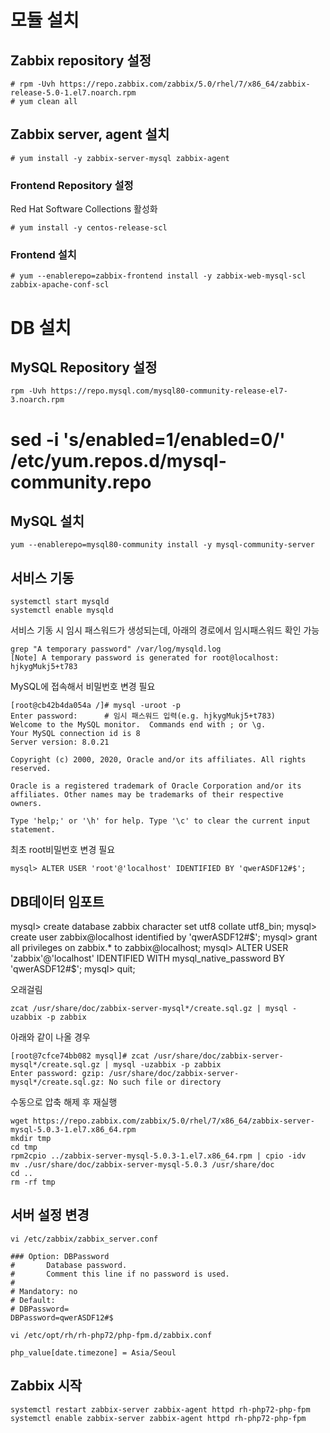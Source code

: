 

# 모듈 설치

## Zabbix repository 설정

    # rpm -Uvh https://repo.zabbix.com/zabbix/5.0/rhel/7/x86_64/zabbix-release-5.0-1.el7.noarch.rpm
    # yum clean all

## Zabbix server, agent 설치
    # yum install -y zabbix-server-mysql zabbix-agent

### Frontend Repository 설정
Red Hat Software Collections 활성화

    # yum install -y centos-release-scl

### Frontend 설치

    # yum --enablerepo=zabbix-frontend install -y zabbix-web-mysql-scl zabbix-apache-conf-scl

# DB 설치

## MySQL Repository 설정

    rpm -Uvh https://repo.mysql.com/mysql80-community-release-el7-3.noarch.rpm
#    sed -i 's/enabled=1/enabled=0/' /etc/yum.repos.d/mysql-community.repo

## MySQL 설치

    yum --enablerepo=mysql80-community install -y mysql-community-server

## 서비스 기동

    systemctl start mysqld
    systemctl enable mysqld


서비스 기동 시 임시 패스워드가 생성되는데,
아래의 경로에서 임시패스워드 확인 가능

    grep "A temporary password" /var/log/mysqld.log
    [Note] A temporary password is generated for root@localhost: hjkygMukj5+t783

MySQL에 접속해서 비밀번호 변경 필요

    [root@cb42b4da054a /]# mysql -uroot -p
    Enter password:      # 임시 패스워드 입력(e.g. hjkygMukj5+t783)
    Welcome to the MySQL monitor.  Commands end with ; or \g.
    Your MySQL connection id is 8
    Server version: 8.0.21

    Copyright (c) 2000, 2020, Oracle and/or its affiliates. All rights reserved.

    Oracle is a registered trademark of Oracle Corporation and/or its
    affiliates. Other names may be trademarks of their respective
    owners.

    Type 'help;' or '\h' for help. Type '\c' to clear the current input statement.

최초 root비밀번호 변경 필요

    mysql> ALTER USER 'root'@'localhost' IDENTIFIED BY 'qwerASDF12#$';






## DB데이터 임포트

mysql> create database zabbix character set utf8 collate utf8_bin;
mysql> create user zabbix@localhost identified by 'qwerASDF12#$';
mysql> grant all privileges on zabbix.* to zabbix@localhost;
mysql> ALTER USER 'zabbix'@'localhost' IDENTIFIED WITH mysql_native_password BY 'qwerASDF12#$';
mysql> quit;

오래걸림

    zcat /usr/share/doc/zabbix-server-mysql*/create.sql.gz | mysql -uzabbix -p zabbix


아래와 같이 나올 경우

    [root@7cfce74bb082 mysql]# zcat /usr/share/doc/zabbix-server-mysql*/create.sql.gz | mysql -uzabbix -p zabbix
    Enter password: gzip: /usr/share/doc/zabbix-server-mysql*/create.sql.gz: No such file or directory

수동으로 압축 해제 후 재실행

    wget https://repo.zabbix.com/zabbix/5.0/rhel/7/x86_64/zabbix-server-mysql-5.0.3-1.el7.x86_64.rpm
    mkdir tmp
    cd tmp
    rpm2cpio ../zabbix-server-mysql-5.0.3-1.el7.x86_64.rpm | cpio -idv
    mv ./usr/share/doc/zabbix-server-mysql-5.0.3 /usr/share/doc
    cd ..
    rm -rf tmp



## 서버 설정 변경

    vi /etc/zabbix/zabbix_server.conf

    ### Option: DBPassword
    #       Database password.
    #       Comment this line if no password is used.
    #
    # Mandatory: no
    # Default:
    # DBPassword=
    DBPassword=qwerASDF12#$

    vi /etc/opt/rh/rh-php72/php-fpm.d/zabbix.conf

    php_value[date.timezone] = Asia/Seoul



## Zabbix 시작

    systemctl restart zabbix-server zabbix-agent httpd rh-php72-php-fpm
    systemctl enable zabbix-server zabbix-agent httpd rh-php72-php-fpm
